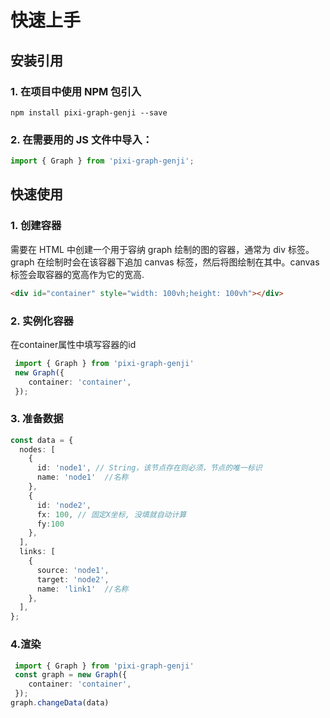 # 快速上手
## 安装引用
### 1. 在项目中使用 NPM 包引入
```shell
npm install pixi-graph-genji --save
```
### 2. 在需要用的 JS 文件中导入：
```ts
import { Graph } from 'pixi-graph-genji';
```

## 快速使用
### 1. 创建容器
需要在 HTML 中创建一个用于容纳 graph 绘制的图的容器，通常为 div  标签。graph 在绘制时会在该容器下追加 canvas 标签，然后将图绘制在其中。canvas标签会取容器的宽高作为它的宽高.
```html
<div id="container" style="width: 100vh;height: 100vh"></div>
```
### 2. 实例化容器
在container属性中填写容器的id
```ts
 import { Graph } from 'pixi-graph-genji'
 new Graph({
    container: 'container',
 });
```

### 3. 准备数据
```ts
const data = {
  nodes: [
    {
      id: 'node1', // String，该节点存在则必须，节点的唯一标识
      name: 'node1'  //名称
    },
    {
      id: 'node2', 
      fx: 100, // 固定X坐标, 没填就自动计算
      fy:100
    },
  ],
  links: [
    {
      source: 'node1',
      target: 'node2',
      name: 'link1'  //名称
    },
  ],
};
```

### 4.渲染

```ts
 import { Graph } from 'pixi-graph-genji'
 const graph = new Graph({
    container: 'container',
 });
graph.changeData(data)
```